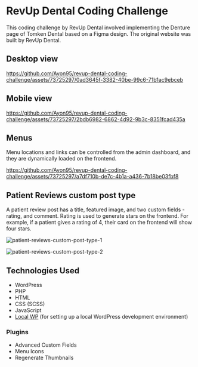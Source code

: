 # RevUp Dental Coding Challenge

This coding challenge by RevUp Dental involved implementing the Denture page of Tomken Dental based on a Figma design. The original website was built by RevUp Dental.

## Desktop view

https://github.com/Ayon95/revup-dental-coding-challenge/assets/73725297/0ad3645f-3382-40be-99c6-71b1ac9ebceb

## Mobile view

https://github.com/Ayon95/revup-dental-coding-challenge/assets/73725297/2bdb6982-6862-4d92-9b3c-8351fcad435a

## Menus

Menu locations and links can be controlled from the admin dashboard, and they are dynamically loaded on the frontend.

https://github.com/Ayon95/revup-dental-coding-challenge/assets/73725297/a7df710b-de7c-4b1a-a436-7b18be03fbf8

## Patient Reviews custom post type

A patient review post has a title, featured image, and two custom fields - rating, and comment. Rating is used to generate stars on the frontend. For example, if a patient gives a rating of 4, their card on the frontend will show four stars.

![patient-reviews-custom-post-type-1](https://github.com/Ayon95/revup-dental-coding-challenge/assets/73725297/4667eeb4-8ee3-49ba-b5ea-4b6d7deca74c)

![patient-reviews-custom-post-type-2](https://github.com/Ayon95/revup-dental-coding-challenge/assets/73725297/23cad34a-7a89-49d8-9c5e-ac7ce2f9b5ea)

## Technologies Used

- WordPress
- PHP
- HTML
- CSS (SCSS)
- JavaScript
- [Local WP](https://localwp.com/) (for setting up a local WordPress development environment)

### Plugins

- Advanced Custom Fields
- Menu Icons
- Regenerate Thumbnails
